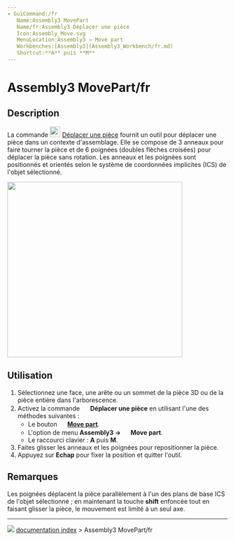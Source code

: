 ```yaml
---
- GuiCommand:/fr
   Name:Assembly3 MovePart
   Name/fr:Assembly3 Déplacer une pièce
   Icon:Assembly_Move.svg
   MenuLocation:Assembly3 → Move part
   Workbenches:[Assembly3](Assembly3_Workbench/fr.md)
   Shortcut:**A** puis **M**
---
```


# Assembly3 MovePart/fr

## Description

La commande <img alt="" src=images/Assembly_Move.svg  style="width:24px;"> [Déplacer une pièce](Assembly3_MovePart/fr.md) fournit un outil pour déplacer une pièce dans un contexte d\'assemblage. Elle se compose de 3 anneaux pour faire tourner la pièce et de 6 poignées (doubles flèches croisées) pour déplacer la pièce sans rotation. Les anneaux et les poignées sont positionnés et orientés selon le système de coordonnées implicites (ICS) de l\'objet sélectionné.

<img alt="" src=images/Assembly3_MovePart.png  style="width:400px;">

## Utilisation

1.  Sélectionnez une face, une arête ou un sommet de la pièce 3D ou de la pièce entière dans l\'arborescence.
2.  Activez la commande <img alt="" src=images/Assembly_Move.svg  style="width:16px;"> **Déplacer une pièce** en utilisant l\'une des méthodes suivantes :
    -   Le bouton **<img src="images/Assembly_Move.svg" width=16px> [Move part](Assembly3_MovePart/fr.md)**.
    -   L\'option de menu **Assembly3 → <img src="images/Assembly_Move.svg" width=16px> Move part**.
    -   Le raccourci clavier : **A** puis **M**.
3.  Faites glisser les anneaux et les poignées pour repositionner la pièce.
4.  Appuyez sur **Echap** pour fixer la position et quitter l\'outil.

## Remarques

Les poignées déplacent la pièce parallèlement à l\'un des plans de base ICS de l\'objet sélectionné ; en maintenant la touche **shift** enfoncée tout en faisant glisser la pièce, le mouvement est limité à un seul axe.



---
![](images/Right_arrow.png) [documentation index](../README.md) > Assembly3 MovePart/fr
